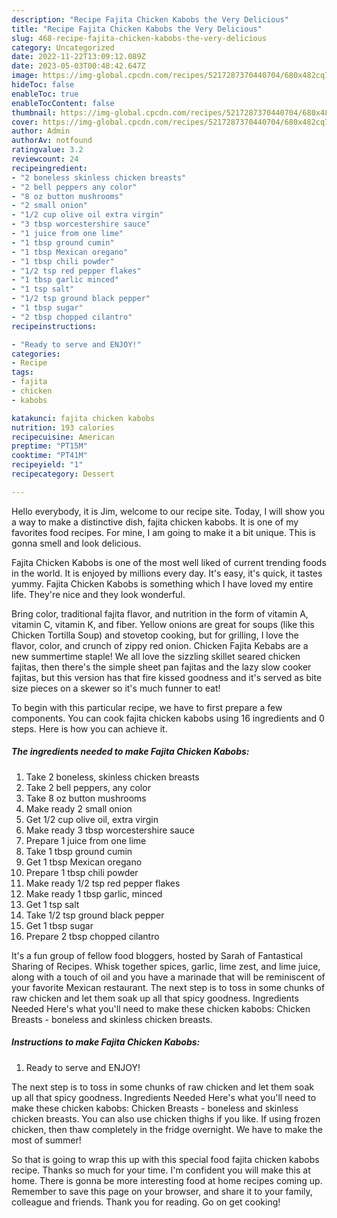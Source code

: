 ```yaml
---
description: "Recipe Fajita Chicken Kabobs the Very Delicious"
title: "Recipe Fajita Chicken Kabobs the Very Delicious"
slug: 468-recipe-fajita-chicken-kabobs-the-very-delicious
category: Uncategorized
date: 2022-11-22T13:09:12.089Z
date: 2023-05-03T00:48:42.647Z
image: https://img-global.cpcdn.com/recipes/5217287370440704/680x482cq70/fajita-chicken-kabobs-recipe-main-photo.jpg
hideToc: false
enableToc: true
enableTocContent: false
thumbnail: https://img-global.cpcdn.com/recipes/5217287370440704/680x482cq70/fajita-chicken-kabobs-recipe-main-photo.jpg
cover: https://img-global.cpcdn.com/recipes/5217287370440704/680x482cq70/fajita-chicken-kabobs-recipe-main-photo.jpg
author: Admin
authorAv: notfound
ratingvalue: 3.2
reviewcount: 24
recipeingredient:
- "2 boneless skinless chicken breasts"
- "2 bell peppers any color"
- "8 oz button mushrooms"
- "2 small onion"
- "1/2 cup olive oil extra virgin"
- "3 tbsp worcestershire sauce"
- "1 juice from one lime"
- "1 tbsp ground cumin"
- "1 tbsp Mexican oregano"
- "1 tbsp chili powder"
- "1/2 tsp red pepper flakes"
- "1 tbsp garlic minced"
- "1 tsp salt"
- "1/2 tsp ground black pepper"
- "1 tbsp sugar"
- "2 tbsp chopped cilantro"
recipeinstructions:

- "Ready to serve and ENJOY!"
categories:
- Recipe
tags:
- fajita
- chicken
- kabobs

katakunci: fajita chicken kabobs 
nutrition: 193 calories
recipecuisine: American
preptime: "PT15M"
cooktime: "PT41M"
recipeyield: "1"
recipecategory: Dessert

---
```



Hello everybody, it is Jim, welcome to our recipe site. Today, I will show you a way to make a distinctive dish, fajita chicken kabobs. It is one of my favorites food recipes. For mine, I am going to make it a bit unique. This is gonna smell and look delicious.

Fajita Chicken Kabobs is one of the most well liked of current trending foods in the world. It is enjoyed by millions every day. It's easy, it's quick, it tastes yummy. Fajita Chicken Kabobs is something which I have loved my entire life. They're nice and they look wonderful.

Bring color, traditional fajita flavor, and nutrition in the form of vitamin A, vitamin C, vitamin K, and fiber. Yellow onions are great for soups (like this Chicken Tortilla Soup) and stovetop cooking, but for grilling, I love the flavor, color, and crunch of zippy red onion. Chicken Fajita Kebabs are a new summertime staple! We all love the sizzling skillet seared chicken fajitas, then there&#39;s the simple sheet pan fajitas and the lazy slow cooker fajitas, but this version has that fire kissed goodness and it&#39;s served as bite size pieces on a skewer so it&#39;s much funner to eat!


To begin with this particular recipe, we have to first prepare a few components. You can cook fajita chicken kabobs using 16 ingredients and 0 steps. Here is how you can achieve it.

<!--inarticleads1-->

##### The ingredients needed to make Fajita Chicken Kabobs:

1. Take 2 boneless, skinless chicken breasts
1. Take 2 bell peppers, any color
1. Take 8 oz button mushrooms
1. Make ready 2 small onion
1. Get 1/2 cup olive oil, extra virgin
1. Make ready 3 tbsp worcestershire sauce
1. Prepare 1 juice from one lime
1. Take 1 tbsp ground cumin
1. Get 1 tbsp Mexican oregano
1. Prepare 1 tbsp chili powder
1. Make ready 1/2 tsp red pepper flakes
1. Make ready 1 tbsp garlic, minced
1. Get 1 tsp salt
1. Take 1/2 tsp ground black pepper
1. Get 1 tbsp sugar
1. Prepare 2 tbsp chopped cilantro


It&#39;s a fun group of fellow food bloggers, hosted by Sarah of Fantastical Sharing of Recipes. Whisk together spices, garlic, lime zest, and lime juice, along with a touch of oil and you have a marinade that will be reminiscent of your favorite Mexican restaurant. The next step is to toss in some chunks of raw chicken and let them soak up all that spicy goodness. Ingredients Needed Here&#39;s what you&#39;ll need to make these chicken kabobs: Chicken Breasts - boneless and skinless chicken breasts. 

<!--inarticleads2-->

##### Instructions to make Fajita Chicken Kabobs:


1. Ready to serve and ENJOY!

The next step is to toss in some chunks of raw chicken and let them soak up all that spicy goodness. Ingredients Needed Here&#39;s what you&#39;ll need to make these chicken kabobs: Chicken Breasts - boneless and skinless chicken breasts. You can also use chicken thighs if you like. If using frozen chicken, then thaw completely in the fridge overnight. We have to make the most of summer! 

So that is going to wrap this up with this special food fajita chicken kabobs recipe. Thanks so much for your time. I'm confident you will make this at home. There is gonna be more interesting food at home recipes coming up. Remember to save this page on your browser, and share it to your family, colleague and friends. Thank you for reading. Go on get cooking!

